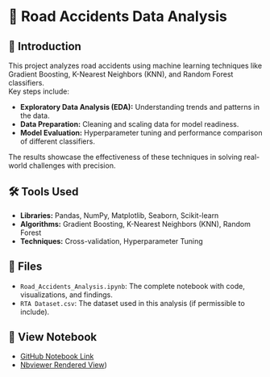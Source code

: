 # 🚗 Road Accidents Data Analysis  

## 📖 Introduction  
This project analyzes road accidents using machine learning techniques like Gradient Boosting, K-Nearest Neighbors (KNN), and Random Forest classifiers.  
Key steps include:  
- **Exploratory Data Analysis (EDA):** Understanding trends and patterns in the data.  
- **Data Preparation:** Cleaning and scaling data for model readiness.  
- **Model Evaluation:** Hyperparameter tuning and performance comparison of different classifiers.  

The results showcase the effectiveness of these techniques in solving real-world challenges with precision.  

## 🛠️ Tools Used  
- **Libraries:** Pandas, NumPy, Matplotlib, Seaborn, Scikit-learn  
- **Algorithms:** Gradient Boosting, K-Nearest Neighbors (KNN), Random Forest  
- **Techniques:** Cross-validation, Hyperparameter Tuning  

## 📁 Files  
- `Road_Accidents_Analysis.ipynb`: The complete notebook with code, visualizations, and findings.  
- `RTA Dataset.csv`: The dataset used in this analysis (if permissible to include).  
 
## 🔗 View Notebook  
- [GitHub Notebook Link](path/to/notebook)  
- [Nbviewer Rendered View](https://nbviewer.org/github/Rishithagovini/Road_accidents_dataanalysis/blob/main/Road_Accidents_Data_analysis.ipynb))  
